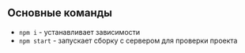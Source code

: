 ## Основные команды
- `npm i` - устанавливает зависимости
- `npm start` - запускает сборку с сервером для проверки проекта
